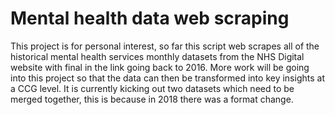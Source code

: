 # Mental health data web scraping

This project is for personal interest, so far this script web scrapes all of the historical mental health services monthly datasets from the NHS Digital website with final in the link going back to 2016. More work will be going into this project so that the data can then be transformed into key insights at a CCG level. It is currently kicking out two datasets which need to be merged together, this is because in 2018 there was a format change. 
